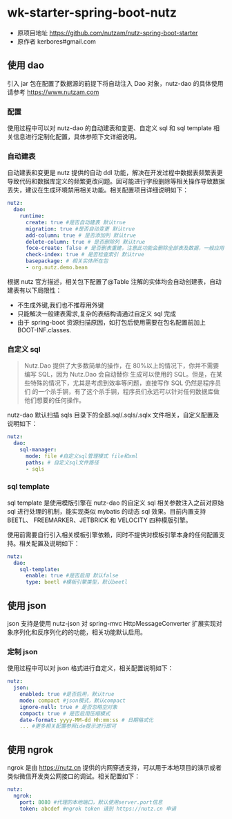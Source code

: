 # wk-starter-spring-boot-nutz

* 原项目地址 https://github.com/nutzam/nutz-spring-boot-starter
* 原作者 kerbores#gmail.com

## 使用 dao

引入 jar 包在配置了数据源的前提下将自动注入 Dao 对象，nutz-dao 的具体使用请参考 https://www.nutzam.com

### 配置

使用过程中可以对 nutz-dao 的自动建表和变更、自定义 sql 和 sql template 相关信息进行定制化配置，具体参照下文详细说明。

### 自动建表

自动建表和变更是 nutz 提供的自动 ddl 功能，解决在开发过程中数据表频繁表更导致代码和数据库定义的频繁更改问题。因可能进行字段删除等相关操作导致数据丢失，建议在生成环境禁用相关功能。相关配置项目详细说明如下：

```yml
nutz:
  dao:
    runtime:
      create: true #是否自动建表 默认true
      migration: true #是否自动变更 默认true
      add-column: true # 是否添加列 默认true
      delete-column: true # 是否删除列 默认true
      foce-create: false # 是否删表重建，注意此功能会删除全部表及数据，一般应用于demo或测试 默认false
      check-index: true # 是否检查索引 默认true
      basepackage: # 相关实体所在包
      - org.nutz.demo.bean
```

根据 nutz 官方描述，相关包下配置了@Table 注解的实体均会自动创建表，自动建表有以下局限性：

- 不生成外键,我们也不推荐用外键
- 只能解决一般建表需求,复杂的表结构请通过自定义 sql 完成
- 由于 spring-boot 资源扫描原因，如打包后使用需要在包名配置前加上 BOOT-INF.classes.

### 自定义 sql

> Nutz.Dao 提供了大多数简单的操作，在 80%以上的情况下，你并不需要编写 SQL，因为 Nutz.Dao 会自动替你 生成可以使用的 SQL。但是，在某些特殊的情况下，尤其是考虑到效率等问题，直接写作 SQL 仍然是程序员们 的一个杀手锏，有了这个杀手锏，程序员们永远可以针对任何数据库做他们想要的任何操作。

nutz-dao 默认扫描 sqls 目录下的全部.sql/.sqls/.sqlx 文件相关，自定义配置及说明如下：

```yml
nutz:
  dao:
    sql-manager:
      mode: file #自定义sql管理模式 file和xml
      paths: # 自定义sql文件路径
      - sqls
```

### sql template

sql template 是使用模版引擎在 nutz-dao 的自定义 sql 相关参数注入之前对原始 sql 进行处理的机制，能实现类似 mybatis 的动态 sql 效果。目前内置支持 BEETL、 FREEMARKER、JETBRICK 和 VELOCITY 四种模版引擎。

使用前需要自行引入相关模板引擎依赖，同时不提供对模板引擎本身的任何配置支持。相关配置及说明如下：

```yml
nutz:
  dao:
    sql-template:
      enable: true #是否启用 默认false
      type: beetl #模板引擎类型，默认beetl
```

## 使用 json

json 支持是使用 nutz-json 对 spring-mvc HttpMessageConverter 扩展实现对象序列化和反序列化的的功能，相关功能默认启用。

### 定制 json

使用过程中可以对 json 格式进行自定义，相关配置说明如下：

```yml
nutz:
  json:
    enabled: true #是否启用，默认true
    mode: compact #json模式，默认compact
    ignore-null: true # 是否忽略空对象
    compact: true # 是否启用压缩模式
    date-format: yyyy-MM-dd Hh:mm:ss # 日期格式化
    ... #更多相关配置参照ide提示进行即可
```

## 使用 ngrok

ngrok 是由 https://nutz.cn 提供的内网穿透支持，可以用于本地项目的演示或者类似微信开发类公网接口的调试。相关配置如下：

```yml
nutz:
  ngrok:
    port: 8080 #代理的本地端口，默认使用server.port信息
    token: abcdef #ngrok token 请到 https://nutz.cn 申请
```
